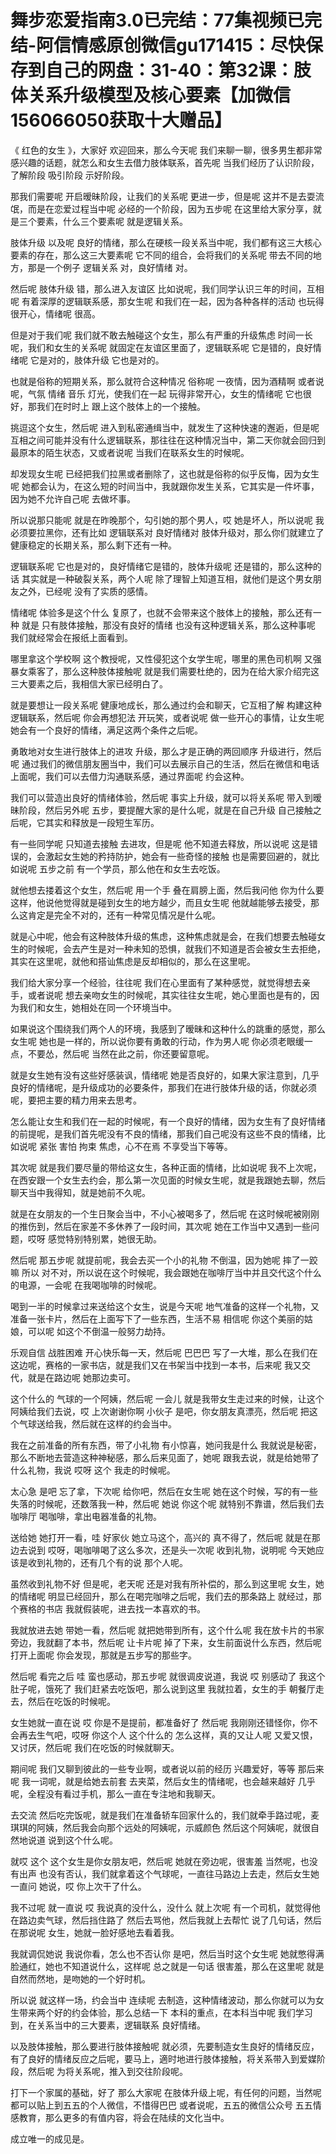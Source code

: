 # 舞步恋爱指南3.0已完结：77集视频已完结-阿信情感原创微信gu171415：尽快保存到自己的网盘：31-40：第32课：肢体关系升级模型及核心要素【加微信156066050获取十大赠品】

《 红色的女生 》，大家好 欢迎回来，那么今天呢 我们来聊一聊，很多男生都非常感兴趣的话题，就怎么和女生去借力肢体联系，首先呢 当我们经历了认识阶段，了解阶段 吸引阶段 示好阶段。

那我们需要呢 开启暧昧阶段，让我们的关系呢 更进一步，但是呢 这并不是去耍流氓，而是在恋爱过程当中呢 必经的一个阶段，因为五步呢 在这里给大家分享，就是三个要素，什么三个要素呢 就是逻辑关系。

肢体升级 以及呢 良好的情绪，那么在硬核一段关系当中呢，我们都有这三大核心要素的存在，那么这三大要素呢 它不同的组合，会将我们的关系呢 带去不同的地方，那是一个例子 逻辑关系 对，良好情绪 对。

然后呢 肢体升级 错，那么进入友谊区 比如说呢，我们同学认识三年的时间，互相呢 有着深厚的逻辑联系感，那女生呢 和我们在一起，因为各种各样的活动 也玩得很开心，情绪呢 很高。

但是对于我们呢 我们就不敢去触碰这个女生，那么有严重的升级焦虑 时间一长呢，我们和女生的关系呢 就固定在友谊区里面了，逻辑联系呢 它是错的，良好情绪呢 它是对的，肢体升级 它也是对的。

也就是俗称的短期关系，那么就符合这种情况 俗称呢 一夜情，因为酒精啊 或者说呢，气氛 情绪 音乐 灯光，使我们在一起 玩得非常开心，女生的情绪呢 它也很好，那我们在时时上 跟上这个肢体上的一个接触。

挑逗这个女生，然后呢 进入到私密通缉当中，就发生了这种快速的邂逅，但是呢 互相之间可能并没有什么逻辑联系，那往往在这种情况当中，第二天你就会回归到最原本的陌生状态，又或者说呢 当我们在联系女生的时候呢。

却发现女生呢 已经把我们拉黑或者删除了，这也就是俗称的似乎反悔，因为女生呢 她都会认为，在这么短的时间当中，我就跟你发生关系，它其实是一件坏事，因为她不允许自己呢 去做坏事。

所以说那只能呢 就是在昨晚那个，勾引她的那个男人，哎 她是坏人，所以说呢 我必须要拉黑你，还有比如 逻辑联系对 良好情绪对 肢体升级对，那么你们就建立了 健康稳定的长期关系，那么剩下还有一种。

逻辑联系呢 它也是对的，良好情绪它是错的，肢体升级呢 还是错的，那么这种的话 其实就是一种破裂关系，两个人呢 除了理智上知道互相，就他们是这个男女朋友之外，已经呢 没有了实质的感情。

情绪呢 体验多是这个什么 复原了，也就不会带来这个肢体上的接触，那么还有一种 就是 只有肢体接触，那没有良好的情绪 也没有这种逻辑关系，那么这种事呢 我们就经常会在报纸上面看到。

哪里拿这个学校啊 这个教授呢，又性侵犯这个女学生呢，哪里的黑色司机啊 又强暴女乘客了，那么这种肢体接触呢 就是我们需要杜绝的，因为在给大家介绍完这三大要素之后，我相信大家已经明白了。

就是要想让一段关系呢 健康地成长，那么通过约会和聊天，它互相了解 构建这种逻辑联系，然后呢 你会再想犯法 开玩笑，或者说呢 做一些开心的事情，让女生呢 她会有一个良好的情绪，满足这两个条件之后呢。

勇敢地对女生进行肢体上的进攻 升级，那么才是正确的两回顺序 升级进行，然后呢 通过我们的微信朋友圈当中，我们可以去展示自己的生活，然后在微信和电话上面呢，我们可以去借力沟通联系感，通过界面呢 约会这种。

我们可以营造出良好的情绪体验，然后呢 事实上升级，就可以将关系呢 带入到暧昧阶段，然后另外呢 五步，要提醒大家的是什么呢，就是在自己升级 自己接触之后呢，它其实和释放是一段短生军历。

有一些同学呢 只知道去接触 去进攻，但是呢 他不知道去释放，所以说呢 这是错误的，会激起女生她的矜持防护，她会有一些奇怪的接触 也是需要回避的，就比如说呢 五步之前 有一个学员，那么他在和女生去吃饭。

就他想去搂着这个女生，然后呢 用一个手 叠在肩膀上面，然后我问他 你为什么要这样，他说他觉得就是碰到女生的地方越少，而且女生呢 他就越能够去接受，那么这肯定是完全不对的，还有一种常见情况是什么呢。

就是心中呢，他会有这种肢体升级的焦虑，这种焦虑就是会，在我们想要去触碰女生的时候呢，会去产生是对一种未知的恐惧，就我们不知道是否会被女生去拒绝，其实在这里呢，就他和搭讪焦虑是反却相似的，那么在这里呢。

我们给大家分享一个经验，往往呢 我们在心里面有了某种感觉，就觉得想去亲手，或者说呢 想去亲吻女生的时候呢，其实往往女生呢，她心里面也是有的，因为我们和女生，她相处在同一个环境当中。

如果说这个围绕我们两个人的环境，我感到了暧昧和这种什么的跳重的感觉，那么女生呢 她也是一样的，所以说你要有勇敢的行动，作为男人呢 你必须老眼缓一点，不要怂，然后呢 当然在此之前，你还要留意呢。

就是女生她有没有这些好感装讽，情绪呢 她是否良好的，如果大家注意到，几乎良好的情绪呢，是升级成功的必要条件，那我们在进行肢体升级的话，你就必须呢，要把主要的精力用来去思考。

怎么能让女生和我们在一起的时候呢，有一个良好的情绪，因为女生有了良好情绪的前提呢，是我们首先呢没有不良的情绪，那我们自己呢没有这些不良的情绪，比如说呢 紧张 害怕 拘束 焦虑，心不在焉 不享受当下等等。

其次呢 就是我们要尽量的带给这女生，各种正面的情绪，比如说呢 我不上次呢，在西安跟一个女生去约会，那么第一次见面的时候女生呢，就是我跟她去聊，然后聊天当中我得知，就是她前不久呢。

就是在女朋友的一个生日聚会当中，不小心被喝多了，然后呢 在这时候呢被刚刚的推伤到，然后在家差不多休养了一段时间，其次呢 她在工作当中又遇到一些问题，哎呀 感觉特别特别累，她很无助。

然后呢 那五步呢 就提前呢，我会去买一个小的礼物 不倒温，因为她呢 摔了一跤嘛 所以 对不对，所以说在这个时候呢，我会跟她在咖啡厅当中并且交代这个什么的电源，一会呢 在我喝咖啡的时候呢。

喝到一半的时候拿过来送给这个女生，说是今天呢 地气准备的这样一个礼物，又准备一张卡片，然后在上面写下了一些东西，生活不易 相信呢 你这个美丽的姑娘，可以呢 如这个不倒温一般努力劫持。

乐观自信 战胜困难 开心快乐每一天，然后呢 巴巴巴 写了一大堆，那么在我们在这边呢，赛格的一家书店，就是我们又在书架当中找到一本书，后来呢 我又交代，就是在路边呢 她那边卖可。

这个什么的 气球的一个阿姨，然后呢 一会儿 就是我带女生走过来的时候，让这个阿姨给我们去说，哎 上次谢谢你啊 小伙子 是吧，你女朋友真漂亮，然后呢 把这个气球送给我，然后就在这样的约会当中。

我在之前准备的所有东西，带了小礼物 有小惊喜，她问我是什么 我就说是秘密，那么不断地去营造这种神秘感，那么后来见面了，她呢 跟我去说，就是给她带了什么礼物，我说 哎呀 这个 我走的时候呢。

太心急 是吧 忘了拿，下次呢 给你吧，然后在女生呢 她在这个时候，写的有一些失落的时候呢，还数落我一种，然后呢 她说 你这个呢 就特别不靠谱，然后我们去咖啡厅 喝咖啡，拿出电器准备的礼物。

送给她 她打开一看，哇 好家伙 她立马这个，高兴的 真不得了，然后呢 就是在那边去说到 哎呀，喝咖啡喝了这么多次，还是头一次呢 收到礼物，说明呢 今天她应该是收到礼物的，还有几个有的说 那个人呢。

虽然收到礼物不好 但是呢，老天呢 还是对我有所补偿的，那么到这里呢 女生，她的情绪呢 明显已经回升，那么在喝完咖啡之后呢，我们去的那条路上 就经过，那个赛格的书店 我就假装呢，进去找一本喜欢的书。

我就放进去她 带她一看，然后呢 就把她带到所有，这个什么呢 我在放卡片的书家旁边，我就翻了本书，然后呢 让卡片呢 掉了下来，女生前面说什么东西，然后呢 打开上面呢 你会发现，那就是五步写的那些字。

然后呢 看完之后 哇 蛮也感动，那五步呢 就很调皮说道，我说 哎 别感动了 我这个肚子呢，饿死了 我们赶紧去吃饭吧，那么说到这里 我就拉着，女生的手 朝餐厅走去，然后在吃饭的时候呢。

女生她就一直在说 哎 你是不是提前，都准备好了 然后呢 我刚刚还错怪你，你不会再去生气吧，哎呀 你这个人 这个什么的 怎么这样，真的又让人呢 又爱又恨，又讨厌，然后呢 我们在吃饭的时候就聊天。

期间呢 我们又聊到彼此的一些专业啊，或者说以前的经历 兴趣爱好，等等 那后来呢 我一词呢，就是给她去前套 去夹菜，然后女生的情绪呢，也会越来越好 几乎呢，全程没有看过手机，那么一直在专注地和我聊天。

去交流 然后吃完饭呢，就是我们在准备轿车回家什么的，我们就牵手路过呢，麦琪琪的阿姨，然后我会向那个远处的阿姨呢，示威颜色 然后这个阿姨呢，就很自然地说道 说到这个什么呢。

就哎 这个 这个女生是你女朋友吧，然后呢 她就在旁边呢，很害羞 当然呢，也没有出声 也没有否认，我们就拿着这个气球呢，一直往马路边上去走，然后女生她一直问 她说，哎 你上次干了什么。

我不过呢 就一直说 哎 我说真的没什么，没什么 就上次呢 有一个司机，就觉得他在路边卖气球，然后挡住路了 然后去骂他，然后我就上去帮忙 说了几句话，然后在那说呢 女生，她就一脸好感地去看着我。

我就调侃她说 我说你看，怎么也不否认你 是吧，然后当时这个女生呢 她就憋得满脸通红，她也不知道说什么，这样呢 总之就是一句话 很害羞，那么在这里呢 就是自然而然地，是吻她的一个好时机。

所以说 就这样一场，约会当中 连续呢 去制造，这种情绪波动，那么你就可以为女生带来两个好的约会体验，那么总结一下 本科的重点，在本科当中呢 我们学习到，在关系当中的三大要素，逻辑联系 良好情绪。

以及肢体接触，那么要进行肢体接触呢 就必须，先要制造女生良好的情绪反应，有了良好的情绪反应之后呢，要马上，適时地进行肢体接触，将关系带入到爱媒阶段，然后呢 为将关系呢，推入到交往阶段呢。

打下一个家属的基础，好了 那么大家呢 在肢体升级上呢，有任何的问题，当然呢 都可以贴上到五五的个人微信，不惜得巴巴 或者说呢，五五的微信公众号 五五情感教育，那么更多的有值内容，将会在陆续的文化当中。

成立唯一的成见是。